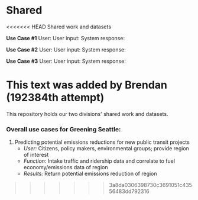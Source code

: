 # Shared
<<<<<<< HEAD
Shared work and datasets

**Use Case #1**
User:
User input:
System response:

**Use Case #2**
User:
User input:
System response:

**Use Case #3**
User:
User input:
System response:

**This text was added by Brendan (192384th attempt)**
=======
This repository holds our two divisions' shared work and datasets.

### Overall use cases for Greening Seattle:

  1. Predicting potential emissions reductions for new public transit projects
     * _User:_ Citizens, policy makers, environmental groups; provide region of interest
     * _Function:_ Intake traffic and ridership data and correlate to fuel economy/emissions data of region
     * _Results:_ Return potential emissions reduction of region 
>>>>>>> 3a8da0306398730c3691051c43556483dd792316
